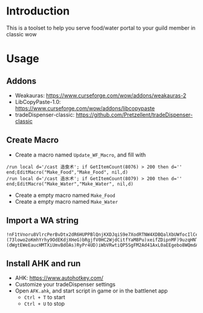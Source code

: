 # Introduction
This is a toolset to help you serve food/water portal to your guild member in classic wow

# Usage

## Addons 
* Weakauras: https://www.curseforge.com/wow/addons/weakauras-2
* LibCopyPaste-1.0: https://www.curseforge.com/wow/addons/libcopypaste
* tradeDispenser-classic: https://github.com/Pretzellent/tradeDispenser-classic

## Create Macro
* Create a macro named `Update_WF_Macro`, and fill with

```
/run local d='/cast 造食术'; if GetItemCount(8076) > 200 then d='' end;EditMacro("Make_Food","Make_Food", nil,d)
/run local d='/cast 造水术'; if GetItemCount(8079) > 200 then d='' end;EditMacro("Make_Water","Make_Water", nil,d)
```

* Create a empty macro named `Make_Food`
* Create a empty macro named `Make_Water`


## Import a WA string
```
!nF1tVnoru8VlrcPerBvDtx2dR6HUPPBlQnjKXDJqiS9e7XodRTNW4XDBQalXbUWfocIlCeXNaUX3ML)8TG3Bg7eNuNDZUScHsvJ9mV3mV)(73lowo2oKmhYrhy9OdEKdjXHeG)bRgjfV0HC2WjdCitfYaM8Pu)xeifZDipnMF)9uzqHNTqeR4Ws0C1mHC4CfxKMb6RCilgggMXuodoe2o1h2EKGNcB0R)a7(JRo2EIyHe0yGfk5GJ0)VR()hJlckaMczo1NHVsO(v3bjtrLkZLfYt5zZmpdpAwfEwj5rrmzM5cSxUa(yaBAEyO9I5mhYf9VA053CfSV(vAUKEeCbZzXXxgu6qz5tz3Ysveql(Doe3ENsSDj2No2E1MJKm9MKr9VcoUuAcRuD92WnXOXQzoKC0kjZJPlaRrHVVY0ugJ3xeNNKUY1HOhtMsJFo4qqmacwhd6LXUINaN1uWSJ5rPRcWq8rFGygaSVXSOvzNybvNNb1D9JPzzO(G)6JlMKdz1QqOz3nxnJFpBZfHLNwwKupRAPZQw6SQLoREiuSPWQcEcvX03Spn24KMQcCnZt9dIGec5lZPswH355XXfEtMXb1isTdzsGblGqn3hkBZNxPkbTXbyEua1jKurkQKqrv6OhevI1rUbpcDDDu(imQNcbUu15qLg4dKXNE2L3qajyXHLvW2dhvDhvf5hRvmKhzcVkH)TvzjlRUh2fYEqR1F97F7R(UFfI64lDMUO30P5NjcFoualHkfO6KQOMYCDhZ54QghK0BC)(dWgtEWeEaucHMTXiUmvBdOAs)RyPr4UD)iWbVRwtiQP5SgFM2Ad41AxL0aEEgebo8WQmdA91AZibqxbUORPjjJHNrwvpJo8chucLNU7sVSXD3K3urUSBwKRI5ywD4n2xD5G(W5jGguDE36OgHLc4zytNn7o4L)8x(M1bQQxsP0I0qMeVdhY5s(9fEFsonatAawOTUJ91u2RbZ8ZZuIe86VzEaw9tYl)gmwbg19nPxYPW7nI3rceUaSsgnc7DQJ4vhh8nG(zcRgR5nGTzeYDgpaJk8ewWQSLdXAj0wVzuvH31Lw22GexhuTYacZt1oAHxBTs7LKf5IzG9YyPqj(EhCWbDk(4cpZNybayu4LbThUr584GtcPXzSNSsIqHSWJFI1EpJPgKN8muORzjtHWr7ofEbIvIUXHMOLYfHUpbuwR5yrMc7ZcfT5DEYdvLh2UMAfENCcyCAdhUl1mw6dvP6tnFqjZzpz7sovYOVOH9H7z1IR9YQN4H1VPcpkiMx7QGSXGB9h)0p8QV)3ATvt(Y0BbG3BGQT2LoxdwJKPYLqECdNzn7QsMQKgSzzve0W37ItTDVM8m3jxCjuZmEzbOPKTSylpT8HYcYAmTRrT2inFd8T6gTBz2MfVwa16d236qdpvdtV0iz8xagkpCHd5Q(NBVgLXthABp8AdlaqFbnbs3lGKqmAI1zo2zIG6q7g(KGKJ7k97EA3hJab3XQ4j0q6BoaWlbMJjskqwoz5tBYjunKWBXCb48eyMrZGVLHeAMDPgo)24cQXUSBsVIDzNKh)aG27aXs9G)Amk)9p(Z7WOVnqQuVg4HSqVpynQOmiAcKsG3PBWMujvzSzeqa8PVRdyVofttnXnXI04aYnpS(dqmmM7)wsf9EU3bGIfErqFtjy3Eac5hS)Nv81F1N)HTWxqGY93hrZse3YWVPXjfEAgGAaVTBJiMdGvB3Y4oT60PofH7DviUEBhoDt(T1Wtr092zqOpn6a0Gx6Nw7zvDxT8BTnCDOwnkwmLg3UvYcx)Kax4SATmA15HAmhUkv7xJaVZSaBBQHx7p(ATrkQXe0WKlVDq)BFuVDb)VjmwePEe0rUyf8FdtPUZSaBczBycYpCYe2JV(8(570mPBYn0aV1d4t(pLB4)j)YdqRBHq2XhHrnN)5d
```


## Install AHK and run
* AHK: https://www.autohotkey.com/
* Customize your tradeDispenser settings
* Open `AFK.ahk`, and start script in game or in the battlenet app
  * `Ctrl + T` to start
  * `Ctrl + U` to stop